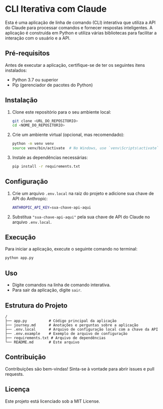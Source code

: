 # CLI Iterativa com Claude

Esta é uma aplicação de linha de comando (CLI) interativa que utiliza a API do Claude para processar comandos e fornecer respostas inteligentes. A aplicação é construída em Python e utiliza várias bibliotecas para facilitar a interação com o usuário e a API.

## Pré-requisitos

Antes de executar a aplicação, certifique-se de ter os seguintes itens instalados:

- Python 3.7 ou superior
- Pip (gerenciador de pacotes do Python)

## Instalação

1. Clone este repositório para o seu ambiente local:
    ```sh
    git clone <URL_DO_REPOSITORIO>
    cd <NOME_DO_REPOSITORIO>
    ```

2. Crie um ambiente virtual (opcional, mas recomendado):
    ```sh
    python -m venv venv
    source venv/bin/activate  # No Windows, use `venv\Scripts\activate`
    ```

3. Instale as dependências necessárias:
    ```sh
    pip install -r requirements.txt
    ```

## Configuração

1. Crie um arquivo `.env.local` na raiz do projeto e adicione sua chave de API do Anthropic:
    ```sh
    ANTHROPIC_API_KEY=sua-chave-api-aqui
    ```

2. Substitua `"sua-chave-api-aqui"` pela sua chave de API do Claude no arquivo `.env.local`.

## Execução

Para iniciar a aplicação, execute o seguinte comando no terminal:
```sh
python app.py
```

## Uso

- Digite comandos na linha de comando interativa.
- Para sair da aplicação, digite `sair`.

## Estrutura do Projeto

```
/
├── app.py          # Código principal da aplicação
├── journey.md      # Anotações e perguntas sobre a aplicação
├── .env.local      # Arquivo de configuração local com a chave da API
├── .env.example    # Exemplo de arquivo de configuração
├── requirements.txt # Arquivo de dependências
└── README.md       # Este arquivo
```

## Contribuição

Contribuições são bem-vindas! Sinta-se à vontade para abrir issues e pull requests.

## Licença

Este projeto está licenciado sob a MIT License.